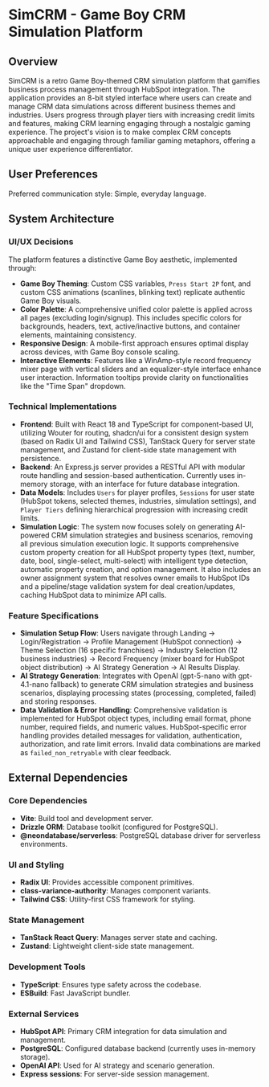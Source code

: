 # SimCRM - Game Boy CRM Simulation Platform

## Overview
SimCRM is a retro Game Boy-themed CRM simulation platform that gamifies business process management through HubSpot integration. The application provides an 8-bit styled interface where users can create and manage CRM data simulations across different business themes and industries. Users progress through player tiers with increasing credit limits and features, making CRM learning engaging through a nostalgic gaming experience. The project's vision is to make complex CRM concepts approachable and engaging through familiar gaming metaphors, offering a unique user experience differentiator.

## User Preferences
Preferred communication style: Simple, everyday language.

## System Architecture

### UI/UX Decisions
The platform features a distinctive Game Boy aesthetic, implemented through:
- **Game Boy Theming**: Custom CSS variables, `Press Start 2P` font, and custom CSS animations (scanlines, blinking text) replicate authentic Game Boy visuals.
- **Color Palette**: A comprehensive unified color palette is applied across all pages (excluding login/signup). This includes specific colors for backgrounds, headers, text, active/inactive buttons, and container elements, maintaining consistency.
- **Responsive Design**: A mobile-first approach ensures optimal display across devices, with Game Boy console scaling.
- **Interactive Elements**: Features like a WinAmp-style record frequency mixer page with vertical sliders and an equalizer-style interface enhance user interaction. Information tooltips provide clarity on functionalities like the "Time Span" dropdown.

### Technical Implementations
- **Frontend**: Built with React 18 and TypeScript for component-based UI, utilizing Wouter for routing, shadcn/ui for a consistent design system (based on Radix UI and Tailwind CSS), TanStack Query for server state management, and Zustand for client-side state management with persistence.
- **Backend**: An Express.js server provides a RESTful API with modular route handling and session-based authentication. Currently uses in-memory storage, with an interface for future database integration.
- **Data Models**: Includes `Users` for player profiles, `Sessions` for user state (HubSpot tokens, selected themes, industries, simulation settings), and `Player Tiers` defining hierarchical progression with increasing credit limits.
- **Simulation Logic**: The system now focuses solely on generating AI-powered CRM simulation strategies and business scenarios, removing all previous simulation execution logic. It supports comprehensive custom property creation for all HubSpot property types (text, number, date, bool, single-select, multi-select) with intelligent type detection, automatic property creation, and option management. It also includes an owner assignment system that resolves owner emails to HubSpot IDs and a pipeline/stage validation system for deal creation/updates, caching HubSpot data to minimize API calls.

### Feature Specifications
- **Simulation Setup Flow**: Users navigate through Landing → Login/Registration → Profile Management (HubSpot connection) → Theme Selection (16 specific franchises) → Industry Selection (12 business industries) → Record Frequency (mixer board for HubSpot object distribution) → AI Strategy Generation → AI Results Display.
- **AI Strategy Generation**: Integrates with OpenAI (gpt-5-nano with gpt-4.1-nano fallback) to generate CRM simulation strategies and business scenarios, displaying processing states (processing, completed, failed) and storing responses.
- **Data Validation & Error Handling**: Comprehensive validation is implemented for HubSpot object types, including email format, phone number, required fields, and numeric values. HubSpot-specific error handling provides detailed messages for validation, authentication, authorization, and rate limit errors. Invalid data combinations are marked as `failed_non_retryable` with clear feedback.

## External Dependencies

### Core Dependencies
- **Vite**: Build tool and development server.
- **Drizzle ORM**: Database toolkit (configured for PostgreSQL).
- **@neondatabase/serverless**: PostgreSQL database driver for serverless environments.

### UI and Styling
- **Radix UI**: Provides accessible component primitives.
- **class-variance-authority**: Manages component variants.
- **Tailwind CSS**: Utility-first CSS framework for styling.

### State Management
- **TanStack React Query**: Manages server state and caching.
- **Zustand**: Lightweight client-side state management.

### Development Tools
- **TypeScript**: Ensures type safety across the codebase.
- **ESBuild**: Fast JavaScript bundler.

### External Services
- **HubSpot API**: Primary CRM integration for data simulation and management.
- **PostgreSQL**: Configured database backend (currently uses in-memory storage).
- **OpenAI API**: Used for AI strategy and scenario generation.
- **Express sessions**: For server-side session management.